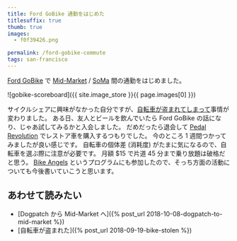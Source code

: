 ```yaml
---
title: Ford GoBike 通勤をはじめた
titlesuffix: true
thumb: true
images:
  - f0f39426.png

permalink: /ford-gobike-commute
tags: san-francisco
---
```


[Ford GoBike](https://www.fordgobike.com/) で [Mid-Market](https://en.wikipedia.org/wiki/Mid-Market,_San_Francisco) / [SoMa](https://en.wikipedia.org/wiki/South_of_Market,_San_Francisco) 間の通勤をはじめました。

![gobike-scoreboard]({{ site.image_store }}{{ page.images[0] }})

サイクルシェアに興味がなかった自分ですが、[自転車が盗まれてしまって](/bike-stolen)事情が変わりました。
ある日、友人とビールを飲んでいたら Ford GoBike の話になり、じゃあ試してみるかと入会しました。
だめだったら退会して [Pedal Revolution](https://www.instagram.com/pedal_revolution/) でレストア車を購入するつもりでした。
今のところ 1 週間つかってみましたが良い感じです。
自転車の個体差 (消耗度) がたまに気になるので、自転車を選ぶ際に注意が必要です。
月額 $15 で片道 45 分まで乗り放題は破格だと思う。
[Bike Angels](https://www.fordgobike.com/bikeangels) というプログラムにも参加したので、そっち方面の活動についても今後書いていこうと思います。

## あわせて読みたい

- [Dogpatch から Mid-Market へ]({% post_url 2018-10-08-dogpatch-to-mid-market %})
- [自転車が盗まれた]({% post_url 2018-09-19-bike-stolen %})

